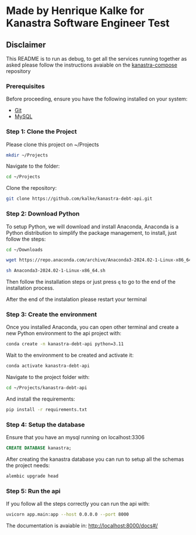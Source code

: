 # Made by Henrique Kalke for Kanastra Software Engineer Test

## Disclaimer

This README is to run as debug, to get all the services running together as asked please follow the instructions avaiable on the [kanastra-compose](https://github.com/kalke/kanastra-compose) repository

### Prerequisites

Before proceeding, ensure you have the following installed on your system:

- [Git](https://git-scm.com/book/en/v2/Getting-Started-Installing-Git)
- [MySQL](https://dev.mysql.com/downloads/installer/)

### Step 1: Clone the Project

Please clone this project on ~/Projects

```bash
mkdir ~/Projects
```

Navigate to the folder:

```bash
cd ~/Projects
```

Clone the repository:

```bash
git clone https://github.com/kalke/kanastra-debt-api.git
```

### Step 2: Download Python

To setup Python, we will download and install Anaconda, Anaconda is a Python distribution to simplify the package management, to install, just follow the steps:

```bash
cd ~/Downloads
```

```bash
wget https://repo.anaconda.com/archive/Anaconda3-2024.02-1-Linux-x86_64.sh
```

```bash
sh Anaconda3-2024.02-1-Linux-x86_64.sh
```

Then follow the installation steps or just press `q` to go to the end of the installation process.

After the end of the instalation please restart your terminal

### Step 3: Create the environment

Once you installed Anaconda, you can open other terminal and create a new Python environment to the api project with:

```bash
conda create -n kanastra-debt-api python=3.11
```

Wait to the environment to be created and activate it:

```bash
conda activate kanastra-debt-api
```

Navigate to the project folder with:

```bash
cd ~/Projects/kanastra-debt-api
```

And install the requirements:

```bash
pip install -r requirements.txt
```

### Step 4: Setup the database

Ensure that you have an mysql running on localhost:3306

```sql
CREATE DATABASE kanastra;
```

After creating the kanastra database you can run to setup all the schemas the project needs:

```bash
alembic upgrade head
```

### Step 5: Run the api

If you follow all the steps correctly you can run the api with:

```bash
uvicorn app.main:app --host 0.0.0.0 --port 8000
```

The documentation is avaiable in: <http://localhost:8000/docs#/>

